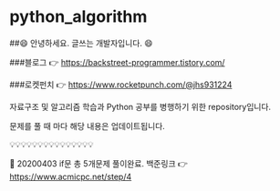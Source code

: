 # python_algorithm
##:smile: 안녕하세요. 글쓰는 개발자입니다. :smile:

###블로그 :point_right: https://backstreet-programmer.tistory.com/

###로켓펀치 :point_right: https://www.rocketpunch.com/@jhs931224


자료구조 및 알고리즘 학습과 Python 공부를 병행하기 위한 repository입니다.

문제를 풀 때 마다 해당 내용은 업데이트됩니다.

:bulb::bulb::bulb::bulb::bulb::bulb::bulb::bulb::bulb::bulb::bulb::bulb::bulb::bulb::bulb:

:facepunch: 20200403 if문 총 5개문제 풀이완료. 백준링크 :point_right: https://www.acmicpc.net/step/4
